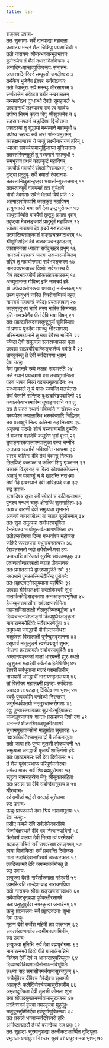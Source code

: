 ```yaml
---
title: २३२

---
```

शङ्कर उवाच-  
ततः सुरगणाः सर्वे दानवाद्या महाबलाः  
उत्पाट्य मन्दरं शैलं चिक्षिपुः पयसान्निधौ १  
ततो नारायणः श्रीमान्भगवान्भूतभावनः  
कूर्मरूपेण तं शैलं दधारामितविक्रमः २  
अनादिमध्यान्तवपुर्विश्वरूपः सनातनः  
अधारयद्गिरिवरं सम्पूज्यो जगदीश्वरः ३  
तथैकेन भुजेनैव ईश्वरः सर्वगोऽव्ययः  
ततो देवासुराः सर्वे ममन्थुः क्षीरसागरम् ४  
सर्प्पराजेन संवेष्ट्य घर्घरं मन्दराचलम्  
मथ्यमानेऽथ दुग्धाब्धौ दैवतैः सुमहाबलैः ५  
उत्पादनार्थं लक्ष्म्याश्च सर्व एव महर्षयः  
उपोष्य नियमं कृत्वा जेपुः श्रीसूक्तमेव च ६  
सहस्रनामपठनं चक्रुर्दिव्या द्विजोत्तमाः  
एकादश्यां तु शुद्धायां मथ्यमाने महाम्बुधौ ७  
उपोष्य ऋषयः सर्वे जप्तं श्रीमन्त्रमुत्तमम्  
काङ्क्षमाणाश्च ये जप्तुं लक्ष्मीनारायणं हरिम् ८  
ध्यात्वा समर्च्चयामासुर्द्विजाग्र्या मुनिसत्तमाः  
ततस्तस्मिन्मुहूर्ते तु मथ्यमाने महाम्बुधौ ९  
समभूत्तत्र प्रथमं कालकूटं महाविषम्  
महापीडं महाघोरं संवर्ताग्निसमप्रभम् १०  
दृष्ट्वा प्रदुद्रुवुः सर्वे भयार्ता देवदानवाः  
ततस्तान्विद्रुतान्दृष्ट्वा भयार्त्तान्सुरसत्तमान् ११  
ततस्तानब्रुवं वाक्यमहं तत्र शुभेक्षणे  
भोभो देवगणाः सर्वैर्न भेतव्यं विषं प्रति १२  
अहमाहारयिष्यामि कालकूटं महाविषम्  
इत्युक्तास्ते मया सर्वे देवा इन्द्र पुरोगमाः १३  
साधुसाध्विति वाक्यैर्मां तुष्टुवुः प्रणता भृशम्  
तद्दृष्ट्वा मेघसङ्काशं प्रादुर्भूतं महाविषम् १४  
ध्यात्वा नारायणं देवं हृदये गरुडध्वजम्  
उदयादित्यसङ्काशं शङ्खचक्रगदाधरम् १५  
श्रीभूमिसहितं देवं तप्तकाञ्चनकुण्डलम्  
एकाग्रमनसा ध्यात्वा सर्वदुःखहरं प्रभुम् १६  
नामरूपं महामन्त्रं जप्त्वा लक्ष्म्यासमन्वितम्  
तद्विषं तु महाघोरमाद्यं सर्वभयङ्करम् १७  
नामत्रयप्रभावाच्च विष्णोः सर्वगतस्य वै  
विषं तदभवज्जीर्णं लोकसंहारकारकम् १८  
अच्युतानन्त गोविन्द इति नामत्रयं हरेः  
यो जपेत्प्रयतोभक्त्या प्रणवाद्यं नमोन्तकम् १९  
तस्य मृत्युभयं नास्ति विषरोगाग्निजं महत्  
नामत्रयं महामन्त्रं जपेद्यः प्रयतात्मवान् २०  
कालमृत्युभयं चापि तस्य नास्ति किमन्यतः  
इति नामत्रयेणैव पीतं देवि मया विषम् २१  
ततः प्रहृष्टास्त्रिदशास्तुष्टुवुर्मां सुविस्मिताः  
मां प्रणम्य पुनर्देवा ममन्थुः क्षीरसागरम्  
तस्मिन्प्रमथ्यमाने तु मया देवैश्च भामिनि २२  
ज्येष्ठा देवी समुत्पन्ना रत्नस्रग्वाससा वृता  
उत्पन्ना साऽब्रवीद्देवान्किङ्कर्त्तव्यं मयेति वै २३  
तामब्रुवंस्तु ते देवीं सर्वदेवगणा भृशम्  
देवा ऊचुः  
येषां गृहान्तरे रम्ये कलहः सम्प्रवर्त्तते २४  
तत्ते स्थानं प्रयच्छामो वस तत्राशुभान्विता  
परुषं भाषणं नित्यं वदन्त्यनृतवादिनः २५  
सन्ध्याकाले तु ये पापाः स्वपन्ति मलचेतसः  
तेषां वेश्मनि सन्तिष्ठ दुःखदारिद्र्यदायिनी २६  
कपालकेशभस्मास्थि तुषाङ्गारानि यत्र तु  
तत्र ते सततं स्थानं भविष्यति न संशयः २७  
यस्यवेश्म कपालास्थि भस्मकेशादि चिह्नितम्  
तत्र वसाशुभे नित्यं कलिना सह नित्यशः २८  
अकृत्वा पादयोः शौचं यस्त्वाचामति दुर्म्मतिः  
तं भजस्व महादेवि कलुषेण भृशं वृतम् २९  
तुषाङ्गारकपालाश्मवालुका वस्त्र चर्म्मभिः  
दन्तधावनकर्तारो भविष्यन्ति नराधमाः ३०  
रमस्व कलिना देवि तेषां वेश्मसु नित्यशः  
तिलपिष्टं कलञ्जं च कलिगं शिग्रु गृञ्जनम् ३१  
छत्राकं विड्वराहं च बिल्वं कोशातकीफलम्  
अलाबुं च पलाण्डुं च ये खादन्ति नराधमाः  
तेषां गेहे ह्यवस्थानं देवी दारिद्र्यदे सदा ३२  
रुद्र उवाच-  
इत्यादिश्य सुराः सर्वे ज्येष्ठां च कलिवल्लभाम्  
पुनश्च मन्थनं चक्रुः क्षीराब्धिं सुसमाहिताः ३३  
ततश्च वारुणी देवी समुत्पन्ना शुभानने  
अनन्तो नागराजोऽथ तां जग्राह सुलोचनाम् ३४  
ततः सुरा समुत्पन्ना सर्वाभरणभूषिता  
वैनतेयस्य भार्याभूत्सर्वलक्षणशोभिता ३५  
ततोऽप्सरोगणा दिव्या गन्धर्वाश्च महौजसः  
जज्ञिरे रूपसम्पन्ना मधुगायनतत्पराः ३६  
ऐरावतस्ततो जज्ञे तथैवोच्चैःश्रवा हयः  
धन्वन्तरिः पारिजातं सुरभिः सर्वकामधुक् ३७  
एतान्सर्वान्सहस्राक्षो जग्राह प्रीतमानसः  
ततः प्रभातसमये द्वादश्यामुदिते रवौ ३८  
मथ्यमाने पुनस्तस्मिन्देवैरिन्द्र पुरोगमैः  
ततः प्रहृष्टवदनैस्तूयमाना महर्षिभिः ३९  
उत्पन्ना श्रीर्महालक्ष्मी सर्वलोकेश्वरी शुभा  
बालार्ककोटिसङ्काशा कनकाङ्गदभूषिता ४०  
हेमाम्बुजसमासीना सर्वलक्षणशोभिता  
पद्मपत्त्रविशालाक्षी नीलकुञ्चितमूर्द्धजा ४१  
दिव्यचन्दनलिप्ताङ्गी दित्यपुष्पैरलङ्कृता  
नानारत्नमयैर्दिव्यैः सर्वैराभरणैर्युता ४२  
तनुमध्या जगद्धात्री पीनोन्नतपयोधरा  
चतुर्हस्ता विशालाक्षी पूर्णेन्दुसदृशानना ४३  
वसुपात्रं मातुलुङ्गं स्वर्णपद्मयुगं शुभम्  
विभ्राणा हस्तकमलैः सर्वाभरणभूषितैः ४४  
अम्लानपङ्कजां मालां धारयन्ती ह्युरः स्थले  
ददृशुस्तां महादेवीं सर्वलोकहितैषिणीम् ४५  
ईश्वरीं सर्वभूतानां मातरं पद्ममालिनीम्  
नारायणीं जगद्धात्रीं नारायणहृदालयाम् ४६  
तां विलोक्य महालक्ष्मीं प्रहृष्टाः सर्वदेवताः  
अवादयन्तः पटहान् दिविदेवगणा भृशम् ४७  
ववर्षुः पुष्पवर्षाणि वनदेव्यो निरन्तरम्  
जगुर्गन्धर्वपतयो ननृतुश्चाप्सरोगणाः ४८  
ववुः पुण्यास्तथावाताः सुप्रभोऽभूद्दिवाकरः  
जज्वलुश्चाग्नयः शान्ताः प्रसन्नाश्च दिशो दश ४९  
अनन्तरं शीतरश्मिरुदभूत्क्षीरसागरे  
सुधामयूखवान्सोमो मातुर्भ्राता सुखावहः ५०  
नक्षत्राधिपतिश्चाभूच्चन्द्रो वै लोकमातुलः  
ततो जाया हरेः पुण्या तुलसी लोकपावनी ५१  
समुत्पन्ना जगद्धात्री पूजार्थं शार्ङ्गिणो हरेः  
ततः प्रहृष्टमनसः सर्वे देवा दिवौकसः ५२  
तं शैलं पूर्ववत्स्थाप्य परिपूर्णमनोरथाः  
समेत्य मातरं सर्वे शिवब्रह्मपुरोगमाः ५३  
स्तुत्वा नामसहस्रेण जेपुः श्रीसूक्तसंहिताः  
ततः प्रसन्ना सा देवि सर्वान्देवानुवाच ह ५४  
श्रीरुवाच-  
वरं वृणीध्वं भद्रं वो वरदाहं सुरोत्तमाः  
रुद्र उवाच-  
ऊचुः प्राञ्जलयो देवाः श्रियं नम्रात्ममूर्तयः ५५  
देवा ऊचुः -  
प्रसीद कमले देवि सर्वलोकेश्वरप्रिये  
विष्णोर्वक्षस्थले देवि भव नित्यानपायिनी ५६  
त्रैलोक्यं पालया देवी नित्या त्वं परमेश्वरी  
यदपाङ्गाश्रितं सर्वं जगत्स्थावरजङ्गमम् ५७  
त्वया विलोकिताः सर्वे प्रभवन्ति दिवौकसः  
माता रुद्रादिदेवानामैश्वर्यं त्वत्कटाक्षतः ५८  
एतदिच्छामहे देवि जगन्मातर्नमोस्तु ते  
रुद्र उवाच-  
इत्युक्ता दैवतैः सर्वैर्लोकमाता महेश्वरी ५९  
एवमस्त्विति तान्देवान्प्राह नारायणप्रिया  
ततो नारायणः श्रीशः शङ्खचक्रगदाधरः ६०  
तथैवाविरभूद्ब्रह्मा पूर्ववत्क्षीरसागरे  
ततः प्रतुष्टुवुर्देवा नमस्कृत्वा जनार्दनम् ६१  
ऊचुः प्राञ्जलयः सर्वे प्रहृष्टवदनाः शुभाः  
देवा ऊचुः-  
गृहाण देवीं सर्व्वेश महिषीं तव वल्लभाम् ६२  
जगत्संरक्षणार्थाय लक्ष्मीमनपगामिनीम्  
रुद्र उवाच-  
इत्युक्त्वा मुनिभिः सर्वे देवा ब्रह्मपुरोगमाः ६३  
नानारत्नमये दिव्ये पीठे बालार्कसन्निभे  
निवेश्य देवीं देवं च आनन्दाश्रुपरिप्लुताः ६४  
दिव्याम्बरैर्दिव्यमाल्यैर्नानारत्नविभूषितैः  
लक्ष्म्या सह समासीनमर्चयामासुरच्युतम् ६५  
गन्धैर्धूपैश्च दीपैश्च नैवेद्यैश्च सुधामयैः  
अप्राकृतैः फलैर्दिव्यैरर्चयामासुरीश्वरीम् ६६  
अमृतादुत्थिता देवी तुलसी कोमला शुभा  
तया श्रीपादयुगलमर्च्चयामासुरञ्जसा ६७  
प्रदक्षिणत्रयं कृत्वा नमस्कृत्वा मुहुर्मुहुः  
तष्टुवुस्तुतिभिर्द्देवा हर्षपूर्णाश्रुविक्लवाः ६८  
ततः प्रसन्नो भगवान्सर्वदेवेश्वरो हरिः  
अभीष्टान्प्रददौ तेभ्यो वरान्देव्या सह प्रभुः ६९  
ततः सुहृष्टाः सुरमानुषाद्या लक्ष्मीकटाक्षार्प्पित दृष्टिपूताः  
प्रभूतधान्यार्थयुता निरन्तरं सुखं परं प्रापुरनामया भृशम् ७०